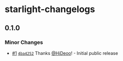 # starlight-changelogs

## 0.1.0

### Minor Changes

- [#1](https://github.com/HiDeoo/starlight-changelogs/pull/1) [`4ba4252`](https://github.com/HiDeoo/starlight-changelogs/commit/4ba425264cc4a28a674e2bea225f527a1426d4a8) Thanks [@HiDeoo](https://github.com/HiDeoo)! - Initial public release
